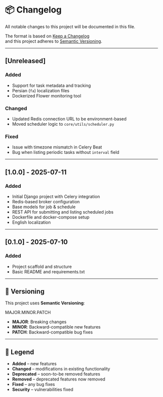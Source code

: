 # 📦 Changelog

All notable changes to this project will be documented in this file.

The format is based on [Keep a Changelog](https://keepachangelog.com/en/1.0.0/)  
and this project adheres to [Semantic Versioning](https://semver.org/spec/v2.0.0.html).

---

## [Unreleased]

### Added
- Support for task metadata and tracking
- Persian (`fa`) localization files
- Dockerized Flower monitoring tool

### Changed
- Updated Redis connection URL to be environment-based
- Moved scheduler logic to `core/utils/scheduler.py`

### Fixed
- Issue with timezone mismatch in Celery Beat
- Bug when listing periodic tasks without `interval` field

---

## [1.0.0] - 2025-07-11

### Added
- Initial Django project with Celery integration
- Redis-based broker configuration
- Base models for job & schedule
- REST API for submitting and listing scheduled jobs
- Dockerfile and docker-compose setup
- English localization

---

## [0.1.0] - 2025-07-10

### Added
- Project scaffold and structure
- Basic README and requirements.txt

---

## 🔄 Versioning

This project uses **Semantic Versioning**:

MAJOR.MINOR.PATCH


- **MAJOR**: Breaking changes
- **MINOR**: Backward-compatible new features
- **PATCH**: Backward-compatible bug fixes

---

## 📌 Legend

- **Added** – new features
- **Changed** – modifications in existing functionality
- **Deprecated** – soon-to-be removed features
- **Removed** – deprecated features now removed
- **Fixed** – any bug fixes
- **Security** – vulnerabilities fixed
